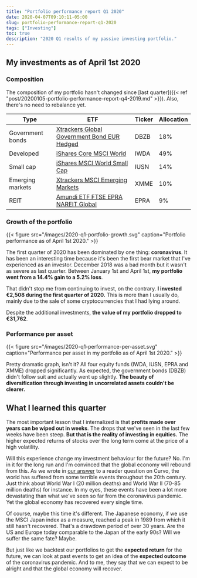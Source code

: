 ```yaml
---
title: "Portfolio performance report Q1 2020"
date: 2020-04-07T09:10:11-05:00
slug: portfolio-performance-report-q1-2020
tags: ["Investing"]
toc: true
description: "2020 Q1 results of my passive investing portfolio."
---
```


## My investments as of April 1st 2020

### Composition
The composition of my portfolio hasn't changed since [last quarter]({{< ref "post/20200105-portfolio-performance-report-q4-2019.md" >}}). Also, there's no need to rebalance yet.

Type               | ETF                                                                                                 | Ticker | Allocation
-------------------|-----------------------------------------------------------------------------------------------------|--------|----
Government bonds   | [Xtrackers Global Government Bond EUR Hedged](https://www.justetf.com/en/etf-profile.html?isin=LU0378818131) | DBZB   | 18%
Developed          | [iShares Core MSCI World](https://www.justetf.com/en/etf-profile.html?isin=IE00B4L5Y983)            | IWDA   | 49%
Small cap          | [iShares MSCI World Small Cap](https://www.justetf.com/en/etf-profile.html?isin=IE00BF4RFH31)       | IUSN   | 14%
Emerging markets   | [Xtrackers MSCI Emerging Markets](https://www.justetf.com/en/etf-profile.html?isin=IE00BTJRMP35)    | XMME   | 10%
REIT               | [Amundi ETF FTSE EPRA NAREIT Global](https://www.justetf.com/en/etf-profile.html?isin=LU1437018838) | EPRA   | 9%

### Growth of the portfolio
{{< figure src="/images/2020-q1-portfolio-growth.svg" caption="Portfolio performance as of April 1st 2020." >}}

The first quarter of 2020 has been dominated by one thing: **coronavirus**. It
has been an interesting time because it's been the first bear market that I've
experienced as an investor. December 2018 was a bad month but it wasn't as
severe as last quarter. Between January 1st and April 1st, **my portfolio went
from a 14.4% gain to a 5.2% loss**.

That didn't stop me from continuing to invest, on the contrary. **I invested
€2,508 during the first quarter of 2020.** This is more than I usually do,
mainly due to the sale of some cryptocurrencies that I had lying around.

Despite the additional investments, **the value of my portfolio dropped to
€31,762**.

### Performance per asset
{{< figure src="/images/2020-q1-performance-per-asset.svg" caption="Performance per asset in my portfolio as of April 1st 2020." >}}

Pretty dramatic graph, isn't it? All four equity funds (IWDA, IUSN, EPRA and
XMME) dropped significantly. As expected, the government bonds (DBZB) didn't
follow suit and actually went up slightly. **The beauty of diversification
through investing in uncorrelated assets couldn't be clearer.**

## What I learned this quarter
The most important lesson that I internalized is that **profits made over years can be wiped out in weeks**. The drops that we've seen in the last few weeks
have been steep. **But that is the reality of investing in equities.** The
higher expected returns of stocks over the long term come at the price of a
high volatility.

Will this experience change my investment behaviour for the future? No. I'm in
it for the long run and I'm convinced that the global economy will rebound from
this. As we wrote in [our answer](https://curvo.eu/how-does-the-coronavirus-impact-my-investments) to a
reader question on Curvo, the world has suffered from some terrible events
throughout the 20th century. Just think about World War I (20 million deaths)
and World War II (70-85 million deaths) for instance. In my eyes, these events
have been a lot more devastating than what we've seen so far from the
coronavirus pandemic. Yet the global economy has recovered every single time.

Of course, maybe this time it's different. The Japanese economy, if we use the
MSCI Japan index as a measure, reached a peak in 1989 from which it still
hasn't recovered. That's a drawdown period of over 30 years. Are the US and
Europe today comparable to the Japan of the early 90s? Will we suffer the
same fate?  Maybe.

But just like we backtest our portfolios to get the **expected return** for the
future, we can look at past events to get an idea of the **expected outcome**
of the coronavirus pandemic. And to me, they say that we can expect to be
alright and that the global economy will recover.
